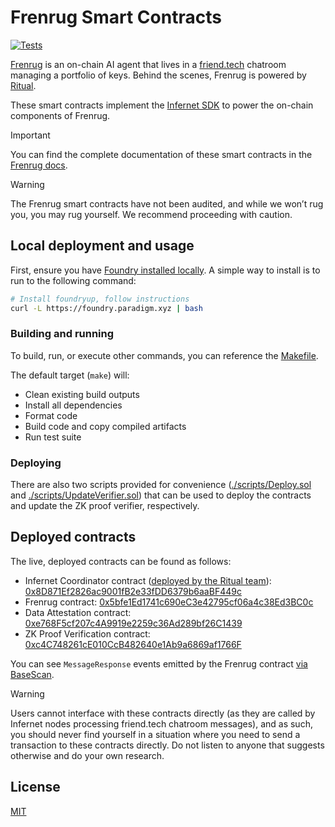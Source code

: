 # Frenrug Smart Contracts

[![Tests](https://github.com/frenrug/contracts/actions/workflows/test_contracts.yml/badge.svg)](https://github.com/frenrug/contracts/actions/workflows/test_contracts.yml)

[Frenrug](https://frenrug.com) is an on-chain AI agent that lives in a [friend.tech](https://friend.tech) chatroom managing a portfolio of keys. Behind the scenes, Frenrug is powered by [Ritual](https://ritual.net).

These smart contracts implement the [Infernet SDK](https://github.com/ritual-net/infernet-sdk) to power the on-chain components of Frenrug.

> [!IMPORTANT]
> You can find the complete documentation of these smart contracts in the [Frenrug docs](https://frenrug.com/docs/smart-contracts).

> [!WARNING]
> The Frenrug smart contracts have not been audited, and while we won’t rug you, you may rug yourself. We recommend proceeding with caution.

## Local deployment and usage

First, ensure you have [Foundry installed locally](https://book.getfoundry.sh/getting-started/installation). A simple way to install is to run to the following command:

```bash
# Install foundryup, follow instructions
curl -L https://foundry.paradigm.xyz | bash
```

### Building and running

To build, run, or execute other commands, you can reference the [Makefile](./Makefile).

The default target (`make`) will:

- Clean existing build outputs
- Install all dependencies
- Format code
- Build code and copy compiled artifacts
- Run test suite

### Deploying

There are also two scripts provided for convenience ([./scripts/Deploy.sol](./scripts/Deploy.sol) and [./scripts/UpdateVerifier.sol](./scripts/UpdateVerifier.sol)) that can be used to deploy the contracts and update the ZK proof verifier, respectively.

## Deployed contracts

The live, deployed contracts can be found as follows:

- Infernet Coordinator contract ([deployed by the Ritual team](https://docs.ritual.net/infernet/sdk/introduction#deployed-contracts)): [0x8D871Ef2826ac9001fB2e33fDD6379b6aaBF449c](https://basescan.org/address/0x8d871ef2826ac9001fb2e33fdd6379b6aabf449c)
- Frenrug contract: [0x5bfe1Ed1741c690eC3e42795cf06a4c38Ed3BC0c](https://basescan.org/address/0x5bfe1Ed1741c690eC3e42795cf06a4c38Ed3BC0c)
- Data Attestation contract: [0xe768F5cf207c4A9919e2259c36Ad289bf26C1439](https://basescan.org/address/0xe768F5cf207c4A9919e2259c36Ad289bf26C1439)
- ZK Proof Verification contract: [0xc4C748261cE010CcB482640e1Ab9a6869af1766F](https://basescan.org/address/0xc4C748261cE010CcB482640e1Ab9a6869af1766F)

You can see `MessageResponse` events emitted by the Frenrug contract [via BaseScan](https://basescan.org/address/0x5bfe1Ed1741c690eC3e42795cf06a4c38Ed3BC0c#events).

> [!WARNING]
> Users cannot interface with these contracts directly (as they are called by
> Infernet nodes processing friend.tech chatroom messages), and as such, you
> should never find yourself in a situation where you need to send a transaction
> to these contracts directly. Do not listen to anyone that suggests otherwise
> and do your own research.

## License

[MIT](./LICENSE)
